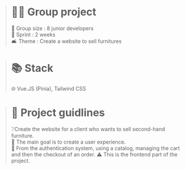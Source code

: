 ># 👩‍💻 Group project
>
>👥 Group size : 8 junior developers <br>
>🏃 Sprint : 2 weeks <br>
>🛋️ Theme : Create a website to sell furnitures
>

># 📚 Stack
>
>🌐 Vue.JS (Pinia), Tailwind CSS <br>
>

># 📑 Project guidlines
>
>❔Create the website for a client who wants to sell second-hand furniture. <br>
>💭 The main goal is to create a user experience. <br>
>🔁 From the authentication system, using a catalog, managing the cart and then the checkout of an order.
>⚠️ This is the frontend part of the project.
>

